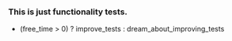 ### This is just functionality tests.
* (free_time > 0) ? improve_tests : dream_about_improving_tests
